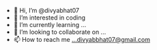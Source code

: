 - 👋 Hi, I’m @divyabhat07
- 👀 I’m interested in coding
- 🌱 I’m currently learning ...
- 💞️ I’m looking to collaborate on ...
- 📫 How to reach me ...divyabbhat07@gmail.com

<!---
divyabhat07/divyabhat07 
--->

